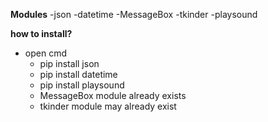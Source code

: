 **Modules**
   -json
   -datetime
   -MessageBox
   -tkinder
   -playsound

**how to install?**
   - open cmd
      - pip install json
      - pip install datetime
      - pip install playsound
      - MessageBox module already exists
      - tkinder module may already exist
